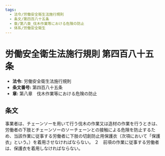 ```yaml
---
tags:
  - 法令/労働安全衛生法施行規則
  - 条文/第四百八十五条
  - 章/第八章_伐木作業等における危険の防止
  - 体系/労働安全衛生
---
```

# 労働安全衛生法施行規則 第四百八十五条

- **法令:** 労働安全衛生法施行規則
- **条文番号:** 第四百八十五条
- **章:** 第八章　伐木作業等における危険の防止

## 条文
事業者は、チェーンソーを用いて行う伐木の作業又は造材の作業を行うときは、労働者の下肢とチェーンソーのソーチェーンとの接触による危険を防止するため、当該作業に従事する労働者に下肢の切創防止用保護衣（次項において「保護衣」という。）を着用させなければならない。
２　前項の作業に従事する労働者は、保護衣を着用しなければならない。

